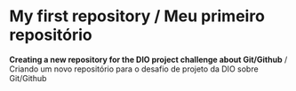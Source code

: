# **My first repository** / Meu primeiro repositório

**Creating a new repository for the DIO project challenge about Git/Github** / Criando um novo repositório para o desafio de projeto da DIO sobre Git/Github
